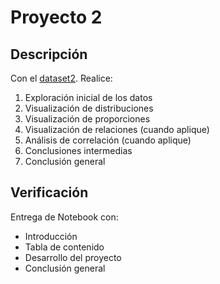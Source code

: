# Proyecto 2


## Descripción

Con el [dataset2](https://raw.githubusercontent.com/labeconometria/MLxE/main/proyectos1er/dataset_2.csv). Realice:

1. Exploración inicial de los datos
2. Visualización de distribuciones
3. Visualización de proporciones
4. Visualización de relaciones (cuando aplique)
5. Análisis de correlación (cuando aplique)
6. Conclusiones intermedias
7. Conclusión general

## Verificación

Entrega de Notebook con:

- Introducción
- Tabla de contenido
- Desarrollo del proyecto
- Conclusión general

